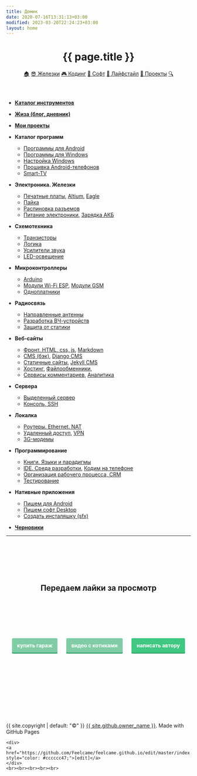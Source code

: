 ```yaml
---
title: Домик
date: 2020-07-16T13:31:13+03:00
modified: 2023-03-20T22:24:23+03:00
layout: home
---
```




<header class="page-header" role="banner" markdown="0">
<h1 class="project-name">{{ page.title }}</h1>
<!--<h2 class="project-tagline">Все статьи распределены по категориям. Для начала выбери интересующую</h2>-->
	<div id="nav">
		<a href="{{ '/index' | relative_url }}" title="Домой" class="btn not-mobile">🏠</a>
		<a href="{{ '/hard/' | relative_url }}" title="Хліб" class="btn">😎 Железки</a>
		<a href="{{ '/code/'   | relative_url }}" title="Сіль" class="btn">🎮 Кодинг</a>
		<a href="{{ '/soft/' | relative_url }}" title="Вода" class="btn">💾 Софт</a>
		<a href="{{ '/life/' | relative_url}}" title="Козацька" class="btn">💙 Лайфстайл</a>
		<a href="{{ '/projects/' | relative_url}}" title="Їда" class="btn">💛 Проекты</a>
		<a href="{{ '/search'     | relative_url }}" title="Поиск" class="btn">🔍</a>
	</div>
</header>

<main id="content" class="main-content" role="main" markdown="1">






- [**Каталог инструментов**](/shop/)
- [**Жиза (блог, дневник)**](/life/)
- [**Мои проекты**](/projects/)

- **Каталог программ**
	- [Программы для Android](/soft/android.md)
	- [Программы для Windows](/soft/windows.md)
	- [Настройка Windows](/soft/winconfig.md)
	- [Прошивка Android-телефонов](/soft/adb.md)
	- [Smart-TV](/r/smart-tv.md)
- **Электроника. Железки**
	- [Печатные платы](/r/PCB.md), 
	  [Altium](/r/altium.md), 
	  [Eagle](/r/eagle.md)
	- [Пайка](/r/soldering.md)
	- [Распиновка разъемов](/r/connectors.md)
	- [Питание электроники](/r/power.md), 
	  [Зарядка АКБ](/r/charging.md)
- **Схемотехника**
	- [Транзисторы](/r/mosfet.md)
	- [Логика](/r/logic.md)
	- [Усилители звука](/r/audio.md)
	- [LED-освещение](/r/led.md)
- **Микроконтроллеры**
	- [Arduino](/r/arduino.md)
	- [Модули Wi-Fi ESP](/r/esp.md), 
	  [Модули GSM](/r/sim800.md)
	- [Одноплатники](/r/mini-pc.md)
- **Радиосвязь**
	- [Направленные антенны](/r/antenna.md)
	- [Разработка ВЧ-устройств](/r/antenna.md)
	- [Защита от статики](#)
- **Веб-сайты**
	- [Фронт. HTML, css, js](/code/web.md), 
	  [Markdown](/code/markdown.md)
	- [CMS (бэк)](/code/cms.md), 
	  [Django CMS](/code/python-django.md)	
	- [Статичные сайты](/code/static-site.md), 
	  [Jekyll CMS](/code/jekyll.md)
	- [Хостинг](/code/hosting.md), 
	  [Файлообменники](/code/sendfile.md),
	- [Сервисы комментариев](/code/comments.md), 
	  [Аналитика](#)
- **Сервера**
	- [Выделенный сервер](#)
	- [Консоль, SSH](/code/cli.md)
- **Локалка**
	- [Роутеры. Ethernet. NAT](/r/network.md)
	- [Удаленный доступ](/soft/remote-control.md),
	  [VPN](/soft/vpn.md)
	- [3G-модемы](/r/modem.md)
- **Программирование**
	- [Книги. Языки и парадигмы](/code/books.md)
	- [IDE. Среда разработки](/soft/profi-soft.md), 
	  [Кодим на телефоне](/code/mobilecoding.md)
	- [Организация рабочего процесса, CRM](/soft/crm.md)
	- [Тестирование](/code/testing.md)
- **Нативные приложения**
	- [Пишем для Android](/code/android.md)
	- [Пишем софт Desktop](/code/desktop.md)
	- [Создать инсталяшку (sfx)](/code/installer.md)
- **[Черновики](/drafts/)**

---

<br><br><br><br><br>

<div style="text-align: center;">
<h2><strong>Передаем лайки за просмотр</strong></h2>
</div>


<br><br><br><br><br>

<style>
a.button7 {
  font-weight: 700;
  color: white;
  text-decoration: none;
  padding: .8em 1em calc(.8em + 3px);
  border-radius: 3px;
  background: rgb(64,199,129);
  box-shadow: 0 -3px rgb(53,167,110) inset;
  transition: 0.2s;
  line-height: 4;
  margin-left: 10px;
  margin-right: 10px;
} 
a.button7:hover { background: rgb(53, 167, 110); }
a.button7:active {
  background: rgb(33,147,90);
  box-shadow: 0 3px rgb(33,147,90) inset;
}
a.not_prefer{
  background: rgb(128 205 165);
}
</style>

<div style="text-align: center;">
<a class="button7 not_prefer" href="/demo/64/?гараж.txt#0J/RgNC+0YHRgtC40YLQtSwg0LPQsNGA0LDQtiDRg9C20LUg0LrRgtC+LdGC0L4g0LrRg9C/0LjQuw" title="мимо">купить&nbsp;гараж</a>
<a class="button7 not_prefer" href="https://memcdn.t.me" title="мяу">видео&nbsp;с&nbsp;котиками</a>
<a class="button7" href="https://forms.gle/UCfDCJHZsGKu5AHf7" title="выбери меня">написать&nbsp;автору</a>
</div>


<br><br><br><br><br><br><br><br><br>


<!--  FOOTER  -->

<footer class="site-footer" markdown="0">
	<span class="site-footer-owner">
	{{ site.copyright | default: "©" }}  <a href="/about">{{ site.github.owner_name }}</a>.
	</span>
	<span>Made with GitHub Pages<!-- <a href="{{ site.github.repository_url }}">GitHub Pages</a>--></span>
	
	<div>
	<a href="https://github.com/Feelcame/feelcame.github.io/edit/master/index.md" style="color: #cccccc47;">[edit]</a>
	</div>
	<br><br><br><br><br>
	
</footer>
</main>

